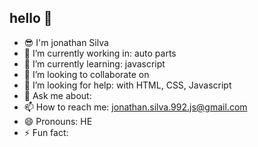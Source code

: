 ## hello 👋

- 😎 I'm jonathan Silva
- 🔭 I’m currently working in: auto parts
- 🌱 I’m currently learning: javascript
- 👯 I’m looking to collaborate on 
- 🤔 I’m looking for help: with HTML, CSS, Javascript
- 💬 Ask me about:
- 📫 How to reach me: jonathan.silva.992.js@gmail.com
- 😄 Pronouns: HE
- ⚡ Fun fact: 
